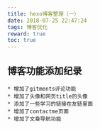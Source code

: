 ```yaml
---
title: hexo博客整理（一）
date: 2018-07-25 22:47:24
tags: 博客优化
reward: true
toc: true
---
```

## 博客功能添加纪录
```
* 增加了gitments评论功能
* 增加了头像和网页title的头像
* 添加了一些学习的链接在友链里面
* 增加了contactme页面
* 增加了文章导航功能
```
